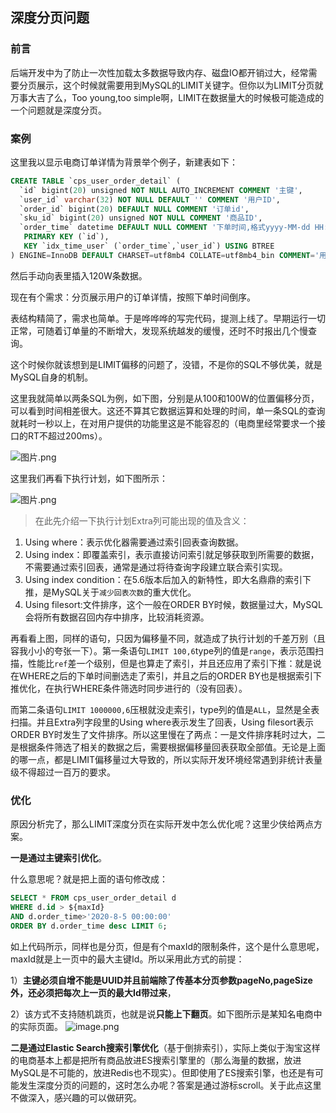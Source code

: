 ## 深度分页问题

### 前言

后端开发中为了防止一次性加载太多数据导致内存、磁盘IO都开销过大，经常需要分页展示，这个时候就需要用到MySQL的LIMIT关键字。但你以为LIMIT分页就万事大吉了么，Too young,too simple啊，LIMIT在数据量大的时候极可能造成的一个问题就是深度分页。

### 案例

这里我以显示电商订单详情为背景举个例子，新建表如下：

```sql
CREATE TABLE `cps_user_order_detail` (
  `id` bigint(20) unsigned NOT NULL AUTO_INCREMENT COMMENT '主键',
  `user_id` varchar(32) NOT NULL DEFAULT '' COMMENT '用户ID',
  `order_id` bigint(20) DEFAULT NULL COMMENT '订单id',
  `sku_id` bigint(20) unsigned NOT NULL COMMENT '商品ID',
  `order_time` datetime DEFAULT NULL COMMENT '下单时间,格式yyyy-MM-dd HH:mm:ss',
   PRIMARY KEY (`id`),
   KEY `idx_time_user` (`order_time`,`user_id`) USING BTREE
) ENGINE=InnoDB DEFAULT CHARSET=utf8mb4 COLLATE=utf8mb4_bin COMMENT='用户订单详情';
```

然后手动向表里插入120W条数据。

现在有个需求：分页展示用户的订单详情，按照下单时间倒序。

表结构精简了，需求也简单。于是哗哗哗的写完代码，提测上线了。早期运行一切正常，可随着订单量的不断增大，发现系统越发的缓慢，还时不时报出几个慢查询。

这个时候你就该想到是LIMIT偏移的问题了，没错，不是你的SQL不够优美，就是MySQL自身的机制。

这里我就简单以两条SQL为例，如下图，分别是从100和100W的位置偏移分页，可以看到时间相差很大。这还不算其它数据运算和处理的时间，单一条SQL的查询就耗时一秒以上，在对用户提供的功能里这是不能容忍的（电商里经常要求一个接口的RT不超过200ms）。

![图片.png](/Users/mbpzy/images/bVbMq3k.png)

这里我们再看下执行计划，如下图所示：

![图片.png](/Users/mbpzy/images/bVbMq4Q.png)

> 在此先介绍一下执行计划Extra列可能出现的值及含义：

1. Using where：表示优化器需要通过索引回表查询数据。
1. Using index：即覆盖索引，表示直接访问索引就足够获取到所需要的数据，不需要通过索引回表，通常是通过将待查询字段建立联合索引实现。
1. Using index condition：在5.6版本后加入的新特性，即大名鼎鼎的索引下推，是MySQL关于`减少回表次数`的重大优化。
1. Using filesort:文件排序，这个一般在ORDER BY时候，数据量过大，MySQL会将所有数据召回内存中排序，比较消耗资源。

再看看上图，同样的语句，只因为偏移量不同，就造成了执行计划的千差万别（且容我小小的夸张一下）。第一条语句`LIMIT 100,6`type列的值是`range`，表示范围扫描，性能比`ref`差一个级别，但是也算走了索引，并且还应用了索引下推：就是说在WHERE之后的下单时间删选走了索引，并且之后的ORDER BY也是根据索引下推优化，在执行WHERE条件筛选时同步进行的（没有回表）。

而第二条语句`LIMIT 1000000,6`压根就没走索引，type列的值是`ALL`，显然是全表扫描。并且Extra列字段里的Using where表示发生了回表，Using filesort表示ORDER BY时发生了文件排序。所以这里慢在了两点：一是文件排序耗时过大，二是根据条件筛选了相关的数据之后，需要根据偏移量回表获取全部值。无论是上面的哪一点，都是LIMIT偏移量过大导致的，所以实际开发环境经常遇到非统计表量级不得超过一百万的要求。

### 优化

原因分析完了，那么LIMIT深度分页在实际开发中怎么优化呢？这里少侠给两点方案。

**一是通过主键索引优化**。

什么意思呢？就是把上面的语句修改成：

```sql
SELECT * FROM cps_user_order_detail d 
WHERE d.id > ${maxId} 
AND d.order_time>'2020-8-5 00:00:00' 
ORDER BY d.order_time desc LIMIT 6;
```

如上代码所示，同样也是分页，但是有个maxId的限制条件，这个是什么意思呢，maxId就是上一页中的最大主键Id。所以采用此方式的前提：

1）**主键必须自增不能是UUID并且前端除了传基本分页参数pageNo,pageSize外，还必须把每次上一页的最大Id带过来**，

2）该方式不支持随机跳页，也就是说**只能上下翻页**。如下图所示是某知名电商中的实际页面。
![image.png](/Users/mbpzy/images/bVbMuPV.png)

**二是通过Elastic Search搜索引擎优化**（基于倒排索引），实际上类似于淘宝这样的电商基本上都是把所有商品放进ES搜索引擎里的（那么海量的数据，放进MySQL是不可能的，放进Redis也不现实）。但即使用了ES搜索引擎，也还是有可能发生深度分页的问题的，这时怎么办呢？答案是通过游标scroll。关于此点这里不做深入，感兴趣的可以做研究。